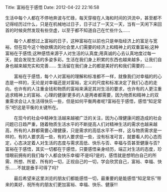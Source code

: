 Title: 富裕在于感悟
Date: 2012-04-22 22:16:58

生活中每个人都在不停地奔波与忙碌，每天穿梭在人海和时间的洪流中，甚至都不记得经历过什么，只是在机械地过日子，日子过了一天又一天，当有一天闲下来回首的时候突然发现有些空虚，以至于都不知道自己在忙些什么……

　　每个人都想过上富裕的日子，这种富裕在以前也只是单指经济上的富足与宽裕，但在现今这个物欲横流的社会里人们需要的经济上和精神上的双重富裕;这种富裕在于感悟;这种感悟来源于人对生活的认真度;用真诚的心去认真地度过每一天，就会发现生活的多姿多彩。生活在我们身上积累的东西也越来越多，让我们自身也越来越充实和完善…… 生活留在我们身上的都是美好的和我们需要的……

　　富裕在于感悟，每个人对富裕的理解和标准都不一样，就像我们对幸福的的心态是一样的，无论是对幸福还是对富裕，定义的尺度和标准决定了我们心态的走向。也许有的人注重金钱和物质的富裕来满足其对生活的要求，也许有的人更注重追求精神上的富裕、心理的健康!更多的人是两者都需要，因为物质和精神上的双重需求会让人生活得快乐一些，但是如何平衡两者呢?富裕在于感悟，感悟“知足常乐”吧!这是平衡的关键所在。

　　在现今的社会中精神生活越来越被广泛的关注，因为心理健康问题造成的社会问题已日趋严重，随着物质生活水平的不断提高人们对精神生活的需求也越来越高，所有的人群都需要心理健康，只是需求的高低水平不一样，这与物质需求是一样的，有的人要求高一些，有的人要求低一些，没有标准可言，就要看人的心态而定，心态决定着人对生活的态度与需求高低、快乐与否、幸福与否甚至健康与否?富裕在于感悟，其实一切都在于感悟，只要感悟亲身经历，端正对生活的态度，珍惜眼前拥有的我们每个人都会快乐幸福!不是吗?是的，感悟就是想明白自己的所需、所想、所爱、所有的一切，正视自己的一切，学会欣赏自己，富裕、幸福、快乐……不就是垂手可得了吗?

　　最后希望来这里浏览的朋友们都能感悟一切，最重要的是能感悟“知足常乐”带来的美好，祝所有的朋友们更加富裕、幸福、快乐、健康!!!
